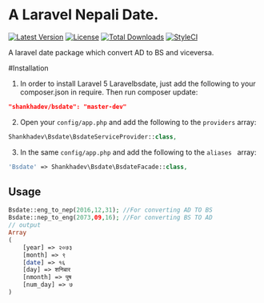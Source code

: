 # A Laravel Nepali Date.

[![Latest Version](https://img.shields.io/github/release/shankhadevpadam/v1.0.0.svg?style=flat-square)](https://github.com/shankhadevpadam/laravelbsdate/releases/tag/v1.0.0)
[![License](https://img.shields.io/badge/license-MIT-brightgreen.svg?style=flat-square)](https://packagist.org/packages/shankhadev/bsdate)
[![Total Downloads](https://img.shields.io/github/downloads/shankhadevpadam/laravelbsdate/total.svg?style=flat-square)](https://packagist.org/packages/shankhadev/bsdate)
[![StyleCI](https://styleci.io/repos/102555089/shield?branch=master)](https://styleci.io/repos/102555089)

A laravel date package which convert AD to BS and viceversa.

#Installation
1) In order to install Laravel 5 Laravelbsdate, just add the following to your composer.json in require. Then run composer update:

```json
"shankhadev/bsdate": "master-dev"
```

2) Open your `config/app.php` and add the following to the `providers` array:

```php
Shankhadev\Bsdate\BsdateServiceProvider::class,
```

3) In the same `config/app.php` and add the following to the `aliases ` array: 

```php
'Bsdate' => Shankhadev\Bsdate\BsdateFacade::class,
```

## Usage

```php
Bsdate::eng_to_nep(2016,12,31); //For converting AD TO BS
Bsdate::nep_to_eng(2073,09,16); //For converting BS TO AD
// output 
Array
(
    [year] => २०७३
    [month] => ९
    [date] => १६
    [day] => शनिबार
    [nmonth] => पुष
    [num_day] => ७
)
```
